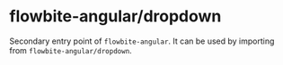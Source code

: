 # flowbite-angular/dropdown

Secondary entry point of `flowbite-angular`. It can be used by importing from `flowbite-angular/dropdown`.
